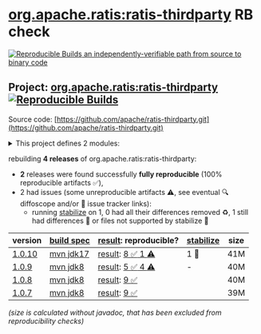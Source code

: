 [org.apache.ratis:ratis-thirdparty](https://central.sonatype.com/artifact/org.apache.ratis/ratis-thirdparty/versions) RB check
=======

[![Reproducible Builds](https://reproducible-builds.org/images/logos/rb.svg) an independently-verifiable path from source to binary code](https://reproducible-builds.org/)

## Project: [org.apache.ratis:ratis-thirdparty](https://central.sonatype.com/artifact/org.apache.ratis/ratis-thirdparty/versions) [![Reproducible Builds](https://img.shields.io/endpoint?url=https://raw.githubusercontent.com/jvm-repo-rebuild/reproducible-central/master/content/org/apache/ratis/ratis-thirdparty/badge.json)](https://github.com/jvm-repo-rebuild/reproducible-central/blob/master/content/org/apache/ratis/ratis-thirdparty/README.md)

Source code: [https://github.com/apache/ratis-thirdparty.git](https://github.com/apache/ratis-thirdparty.git)

<details><summary>This project defines 2 modules:</summary>

* [org.apache.ratis:ratis-thirdparty](https://central.sonatype.com/artifact/org.apache.ratis/ratis-thirdparty/overview)
* [org.apache.ratis:ratis-thirdparty-misc](https://central.sonatype.com/artifact/org.apache.ratis/ratis-thirdparty-misc/overview)
</details>

rebuilding **4 releases** of org.apache.ratis:ratis-thirdparty:
- **2** releases were found successfully **fully reproducible** (100% reproducible artifacts :white_check_mark:),
- 2 had issues (some unreproducible artifacts :warning:, see eventual :mag: diffoscope and/or :memo: issue tracker links):
  - running [stabilize](doc/stabilize.md) on 1, 0 had all their differences removed :recycle:, 1 still had differences :rotating_light: or files not supported by stabilize :no_entry_sign:

| version | [build spec](/BUILDSPEC.md) | [result](https://reproducible-builds.org/docs/jvm/): reproducible? | [stabilize](https://github.com/google/oss-rebuild/blob/main/cmd/stabilize/README.md) | size |
| -- | --------- | ------ | ------ | -- |
| [1.0.10](https://central.sonatype.com/artifact/org.apache.ratis/ratis-thirdparty/1.0.10/pom) | [mvn jdk17](ratis-thirdparty-1.0.10.buildspec) | [result](ratis-thirdparty-1.0.10.buildinfo): [8 :white_check_mark:  1 :warning:](ratis-thirdparty-1.0.10.buildcompare) | 1 :no_entry_sign: | 41M |
| [1.0.9](https://central.sonatype.com/artifact/org.apache.ratis/ratis-thirdparty/1.0.9/pom) | [mvn jdk8](ratis-thirdparty-1.0.9.buildspec) | [result](ratis-thirdparty-1.0.9.buildinfo): [5 :white_check_mark:  4 :warning:](ratis-thirdparty-1.0.9.buildcompare) | - | 40M |
| [1.0.8](https://central.sonatype.com/artifact/org.apache.ratis/ratis-thirdparty/1.0.8/pom) | [mvn jdk8](ratis-thirdparty-1.0.8.buildspec) | [result](ratis-thirdparty-1.0.8.buildinfo): [9 :white_check_mark: ](ratis-thirdparty-1.0.8.buildcompare) | | 40M |
| [1.0.7](https://central.sonatype.com/artifact/org.apache.ratis/ratis-thirdparty/1.0.7/pom) | [mvn jdk8](ratis-thirdparty-1.0.7.buildspec) | [result](ratis-thirdparty-1.0.7.buildinfo): [9 :white_check_mark: ](ratis-thirdparty-1.0.7.buildcompare) | | 39M |

<i>(size is calculated without javadoc, that has been excluded from reproducibility checks)</i>
